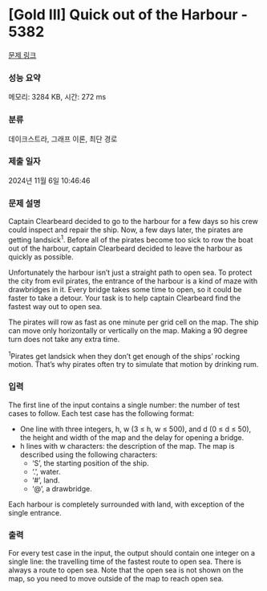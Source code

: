 # [Gold III] Quick out of the Harbour - 5382 

[문제 링크](https://www.acmicpc.net/problem/5382) 

### 성능 요약

메모리: 3284 KB, 시간: 272 ms

### 분류

데이크스트라, 그래프 이론, 최단 경로

### 제출 일자

2024년 11월 6일 10:46:46

### 문제 설명

<p>Captain Clearbeard decided to go to the harbour for a few days so his crew could inspect and repair the ship. Now, a few days later, the pirates are getting landsick<sup>1</sup>. Before all of the pirates become too sick to row the boat out of the harbour, captain Clearbeard decided to leave the harbour as quickly as possible.</p>

<p>Unfortunately the harbour isn’t just a straight path to open sea. To protect the city from evil pirates, the entrance of the harbour is a kind of maze with drawbridges in it. Every bridge takes some time to open, so it could be faster to take a detour. Your task is to help captain Clearbeard find the fastest way out to open sea.</p>

<p>The pirates will row as fast as one minute per grid cell on the map. The ship can move only horizontally or vertically on the map. Making a 90 degree turn does not take any extra time.</p>

<p><sup>1</sup>Pirates get landsick when they don’t get enough of the ships’ rocking motion. That’s why pirates often try to simulate that motion by drinking rum.</p>

### 입력 

 <p>The first line of the input contains a single number: the number of test cases to follow. Each test case has the following format:</p>

<ul>
	<li>One line with three integers, h, w (3 ≤ h, w ≤ 500), and d (0 ≤ d ≤ 50), the height and width of the map and the delay for opening a bridge.</li>
	<li>h lines with w characters: the description of the map. The map is described using the following characters:
	<ul>
		<li>‘S’, the starting position of the ship.</li>
		<li>‘.’, water.</li>
		<li>‘#’, land.</li>
		<li>‘@’, a drawbridge.</li>
	</ul>
	</li>
</ul>

<p>Each harbour is completely surrounded with land, with exception of the single entrance.</p>

### 출력 

 <p>For every test case in the input, the output should contain one integer on a single line: the travelling time of the fastest route to open sea. There is always a route to open sea. Note that the open sea is not shown on the map, so you need to move outside of the map to reach open sea.</p>


